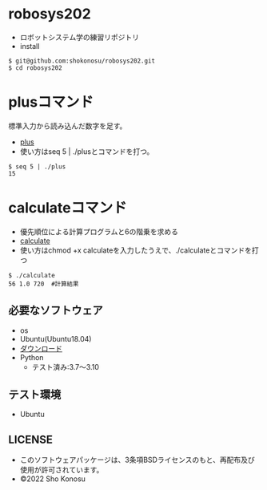 # robosys202
* ロボットシステム学の練習リポジトリ 
* install
```
$ git@github.com:shokonosu/robosys202.git
$ cd robosys202
```
# plusコマンド
標準入力から読み込んだ数字を足す。
* [plus](https://github.com/shokonosu/robosys202/blob/main/plus)
* 使い方はseq 5 | ./plusとコマンドを打つ。
```
$ seq 5 | ./plus
15
```
# calculateコマンド
* 優先順位による計算プログラムと6の階乗を求める
* [calculate](https://github.com/shokonosu/robosys202/blob/main/calculate)
* 使い方はchmod +x calculateを入力したうえで、./calculateとコマンドを打つ
```
$ ./calculate
56 1.0 720  #計算結果
```
## 必要なソフトウェア
* os
 * Ubuntu(Ubuntu18.04)
  * [ダウンロード](https://jp.ubuntu.com/download)
* Python
  * テスト済み:3.7～3.10

## テスト環境
* Ubuntu

## LICENSE
* このソフトウェアパッケージは、3条項BSDライセンスのもと、再配布及び使用が許可されています。
* ©2022 Sho Konosu
